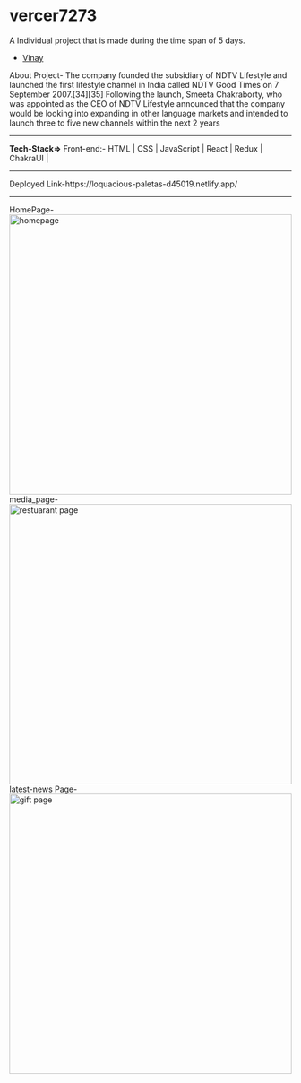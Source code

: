 # vercer7273

A Individual project that is made during the time span of 5 days.
<ul>
<li><a href="https://www.linkedin.com/in/vinay-barve-8583a6180/">Vinay</a></li>

</ul>
About Project- The company founded the subsidiary of NDTV Lifestyle and launched the first lifestyle channel in India called NDTV Good Times on 7 September 2007.[34][35] Following the launch, Smeeta Chakraborty, who was appointed as the CEO of NDTV Lifestyle announced that the company would be looking into expanding in other language markets and intended to launch three to five new channels within the next 2 years

<hr>
<b>Tech-Stack=></b> Front-end:- HTML | CSS | JavaScript | React | Redux | ChakraUI |
<br>
<hr>
Deployed Link-https://loquacious-paletas-d45019.netlify.app/
<br>
<hr>

HomePage-<img src="http://www.ndtv.com/convergence/ndtv/advertise/image/ndtvhomepage1.jpg" alt="homepage" width="100%" height="500">
media_page-<img src="https://qph.fs.quoracdn.net/main-qimg-ddb2275e76ef123993199b62a9952e81" alt="restuarant page" width="100%" height="500">
latest-news Page-<img src="https://tse1.mm.bing.net/th?id=OIP.uWvAClGH0mBZI9I1l4z6IgHaGv&pid=Api&P=0" alt="gift page" width="100%" height="500">


